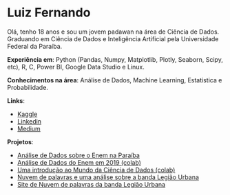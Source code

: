 # Luiz Fernando

Olá, tenho 18 anos e sou um jovem padawan na área de Ciência de Dados. Graduando em Ciência de Dados e Inteligência Artificial pela Universidade Federal da Paraíba.

**Experiência em**: Python (Pandas, Numpy, Matplotlib, Plotly, Seaborn, Scipy, etc), R, C, Power BI, Google Data Studio e Linux.

**Conhecimentos na área**: Análise de Dados, Machine Learning, Estatistica e Probabilidade.

**Links**:

* [Kaggle](https://www.kaggle.com/luizfernando632)
* [Linkedin](https://www.linkedin.com/in/luiz-fernando-3a22b41a6/)
* [Medium](https://luizfernando1012000.medium.com/)

**Projetos**:

* [Análise de Dados sobre o Enem na Paraíba](https://github.com/luiz826/analise_de_dados/blob/main/Analisando_dados_do_Enem_na_Para%C3%ADba.ipynb)
* [Análise de Dados do Enem em 2019 (colab)](https://github.com/luiz826/analise_de_dados/blob/main/Projeto_Introdu%C3%A7%C3%A3o_a_Programa%C3%A7%C3%A3o%20-%20Analise%20dos%20dados%20do%20Enem%202019.ipynb)
* [Uma introdução ao Mundo da Ciência de Dados (colab)](https://www.kaggle.com/caiochacon/an-introduction-to-data-science-world)
* [Nuvem de palavras e uma análise sobre a banda Legião Urbana](https://github.com/luiz826/Nuvens-de-Paravras/blob/main/Nuvem_de_Palabras_Legi%C3%A3o_Urbana.ipynb)
* [Site de Nuvem de palavras da banda Legião Urbana](https://share.streamlit.io/luiz826/site_nuvemdepalavraslu/main)
